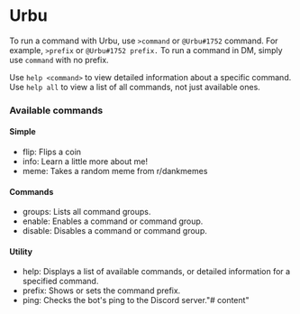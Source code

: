# Urbu

To run a command with Urbu, use `>command` or `@Urbu#1752` command. For example, `>prefix` or `@Urbu#1752 prefix.`
To run a command in DM, simply use `command` with no prefix.

Use `help <command>` to view detailed information about a specific command.
Use `help all` to view a list of all commands, not just available ones.

### Available commands

#### Simple
* flip: Flips a coin
* info: Learn a little more about me!
* meme: Takes a random meme from r/dankmemes

#### Commands
* groups: Lists all command groups.
* enable: Enables a command or command group.
* disable: Disables a command or command group.

#### Utility
* help: Displays a list of available commands, or detailed information for a specified command.
* prefix: Shows or sets the command prefix.
* ping: Checks the bot's ping to the Discord server."# content" 
